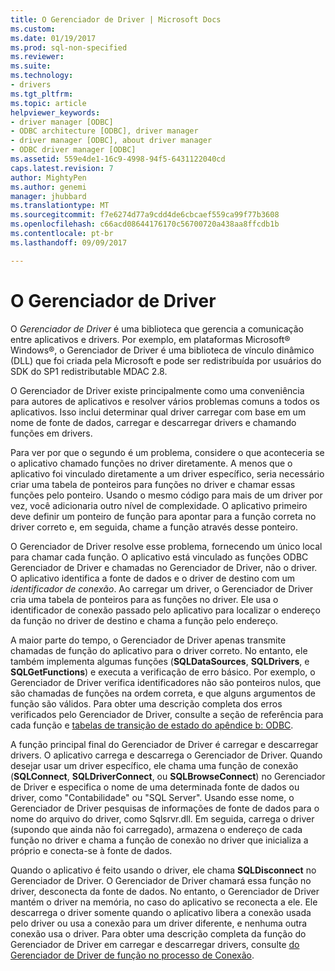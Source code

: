 ```yaml
---
title: O Gerenciador de Driver | Microsoft Docs
ms.custom: 
ms.date: 01/19/2017
ms.prod: sql-non-specified
ms.reviewer: 
ms.suite: 
ms.technology:
- drivers
ms.tgt_pltfrm: 
ms.topic: article
helpviewer_keywords:
- driver manager [ODBC]
- ODBC architecture [ODBC], driver manager
- driver manager [ODBC], about driver manager
- ODBC driver manager [ODBC]
ms.assetid: 559e4de1-16c9-4998-94f5-6431122040cd
caps.latest.revision: 7
author: MightyPen
ms.author: genemi
manager: jhubbard
ms.translationtype: MT
ms.sourcegitcommit: f7e6274d77a9cdd4de6cbcaef559ca99f77b3608
ms.openlocfilehash: c66acd08644176170c56700720a438aa8ffcdb1b
ms.contentlocale: pt-br
ms.lasthandoff: 09/09/2017

---
```

# <a name="the-driver-manager"></a>O Gerenciador de Driver
O *Gerenciador de Driver* é uma biblioteca que gerencia a comunicação entre aplicativos e drivers. Por exemplo, em plataformas Microsoft® Windows®, o Gerenciador de Driver é uma biblioteca de vínculo dinâmico (DLL) que foi criada pela Microsoft e pode ser redistribuída por usuários do SDK do SP1 redistributable MDAC 2.8.  
  
 O Gerenciador de Driver existe principalmente como uma conveniência para autores de aplicativos e resolver vários problemas comuns a todos os aplicativos. Isso inclui determinar qual driver carregar com base em um nome de fonte de dados, carregar e descarregar drivers e chamando funções em drivers.  
  
 Para ver por que o segundo é um problema, considere o que aconteceria se o aplicativo chamado funções no driver diretamente. A menos que o aplicativo foi vinculado diretamente a um driver específico, seria necessário criar uma tabela de ponteiros para funções no driver e chamar essas funções pelo ponteiro. Usando o mesmo código para mais de um driver por vez, você adicionaria outro nível de complexidade. O aplicativo primeiro deve definir um ponteiro de função para apontar para a função correta no driver correto e, em seguida, chame a função através desse ponteiro.  
  
 O Gerenciador de Driver resolve esse problema, fornecendo um único local para chamar cada função. O aplicativo está vinculado as funções ODBC Gerenciador de Driver e chamadas no Gerenciador de Driver, não o driver. O aplicativo identifica a fonte de dados e o driver de destino com um *identificador de conexão*. Ao carregar um driver, o Gerenciador de Driver cria uma tabela de ponteiros para as funções no driver. Ele usa o identificador de conexão passado pelo aplicativo para localizar o endereço da função no driver de destino e chama a função pelo endereço.  
  
 A maior parte do tempo, o Gerenciador de Driver apenas transmite chamadas de função do aplicativo para o driver correto. No entanto, ele também implementa algumas funções (**SQLDataSources**, **SQLDrivers**, e **SQLGetFunctions**) e executa a verificação de erro básico. Por exemplo, o Gerenciador de Driver verifica identificadores não são ponteiros nulos, que são chamadas de funções na ordem correta, e que alguns argumentos de função são válidos. Para obter uma descrição completa dos erros verificados pelo Gerenciador de Driver, consulte a seção de referência para cada função e [tabelas de transição de estado do apêndice b: ODBC](../../odbc/reference/appendixes/appendix-b-odbc-state-transition-tables.md).  
  
 A função principal final do Gerenciador de Driver é carregar e descarregar drivers. O aplicativo carrega e descarrega o Gerenciador de Driver. Quando desejar usar um driver específico, ele chama uma função de conexão (**SQLConnect**, **SQLDriverConnect**, ou **SQLBrowseConnect**) no Gerenciador de Driver e especifica o nome de uma determinada fonte de dados ou driver, como "Contabilidade" ou "SQL Server". Usando esse nome, o Gerenciador de Driver pesquisas de informações de fonte de dados para o nome do arquivo do driver, como Sqlsrvr.dll. Em seguida, carrega o driver (supondo que ainda não foi carregado), armazena o endereço de cada função no driver e chama a função de conexão no driver que inicializa a próprio e conecta-se à fonte de dados.  
  
 Quando o aplicativo é feito usando o driver, ele chama **SQLDisconnect** no Gerenciador de Driver. O Gerenciador de Driver chamará essa função no driver, desconecta da fonte de dados. No entanto, o Gerenciador de Driver mantém o driver na memória, no caso do aplicativo se reconecta a ele. Ele descarrega o driver somente quando o aplicativo libera a conexão usada pelo driver ou usa a conexão para um driver diferente, e nenhuma outra conexão usa o driver. Para obter uma descrição completa da função do Gerenciador de Driver em carregar e descarregar drivers, consulte [do Gerenciador de Driver de função no processo de Conexão](../../odbc/reference/develop-app/driver-manager-s-role-in-the-connection-process.md).
